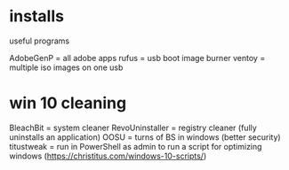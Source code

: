 # installs
useful programs

AdobeGenP = all adobe apps
rufus = usb boot image burner
ventoy = multiple iso images on one usb

# win 10 cleaning
BleachBit = system cleaner
RevoUninstaller = registry cleaner (fully uninstalls an application)
OOSU = turns of BS in windows (better security)
titustweak = run in PowerShell as admin to run a script for optimizing windows (https://christitus.com/windows-10-scripts/)
